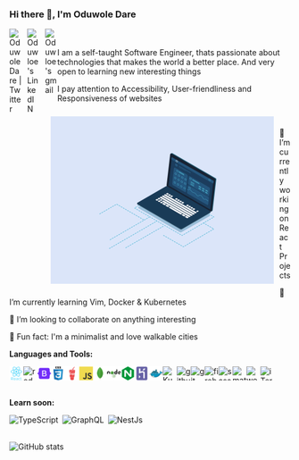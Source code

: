 ### Hi there 👋, I'm Oduwole Dare

<div>
  <a href="https://twitter.com/DreyWesson">
    <img align="left" alt="Oduwole Dare | Twitter" width="22px" src="https://raw.githubusercontent.com/peterthehan/peterthehan/master/assets/twitter.svg" style="margin-right:10px"/>
  </a> 
  <a href="https://www.linkedin.com/in/dare-oduwole73176/">
    <img align="left" alt="Oduwloe's LinkedIN" width="22px" src="https://raw.githubusercontent.com/peterthehan/peterthehan/master/assets/linkedin.svg" style="margin-right:10px"/>
  </a>
  <a href="mailto:dreywesson@gmail.com">
    <img align="left" alt="Oduwloe's gmail" width="22px" src="https://cdn.jsdelivr.net/npm/simple-icons@v3/icons/gmail.svg" />
  </a>
</div>

<br />
<br />
I am a self-taught Software Engineer, thats passionate about technologies that makes the world a better place. And very open to learning new interesting things

I pay attention to Accessibility, User-friendliness and Responsiveness of websites

<img align="left" alt="GIF" src="https://github.com/dreywesson/dreywesson/blob/media/readme.gif?raw=true" width="400" height="auto" style="margin: 10px;"/>

<br />

<p>🔭 I’m currently working on React Projects</p>
<p>🌱 I’m currently learning Vim, Docker & Kubernetes</p>
<p>👯 I’m looking to collaborate on anything interesting</p>
<p>🎉 Fun fact: I'm a minimalist and love walkable cities</p>

**Languages and Tools:**

<div style="display: flex; flex-wrap: wrap;">
  <img src="https://raw.githubusercontent.com/devicons/devicon/master/icons/react/react-original-wordmark.svg" alt="react" width="25" height="25" />
  <img src="https://img.icons8.com/color/240/000000/redux.png" alt="redux" width="25" height="25" />
  <img src="https://raw.githubusercontent.com/devicons/devicon/master/icons/bootstrap/bootstrap-plain.svg" alt="bootstrap" width="25" height="25" />
  <img src="https://raw.githubusercontent.com/devicons/devicon/master/icons/css3/css3-original-wordmark.svg" alt="css3" width="25" height="25" />
  <img src="https://raw.githubusercontent.com/devicons/devicon/master/icons/gulp/gulp-plain.svg" alt="gulp" width="25" height="25" />
  <img src="https://raw.githubusercontent.com/devicons/devicon/master/icons/javascript/javascript-original.svg" alt="javascript" width="25" height="25" />
  <img src="https://raw.githubusercontent.com/devicons/devicon/master/icons/mongodb/mongodb-original.svg" alt="mongodb" width="25" height="25" />
  <img src="https://raw.githubusercontent.com/devicons/devicon/master/icons/nodejs/nodejs-original-wordmark.svg" alt="nodejs" width="25" height="25" />
  <img src="https://raw.githubusercontent.com/devicons/devicon/master/icons/nginx/nginx-original.svg" alt="nginx" width="25" height="25" />
  <img src="https://raw.githubusercontent.com/devicons/devicon/master/icons/heroku/heroku-plain.svg" alt="heroku" width="25" height="25" />
  <img src="https://raw.githubusercontent.com/devicons/devicon/master/icons/docker/docker-original.svg" alt="Docker" width="25" height="25" />
  <img src="https://www.vectorlogo.zone/logos/kubernetes/kubernetes-icon.svg" alt="Kubernetes" width="25" height="25" />
  <img src="https://img.icons8.com/ios-glyphs/240/000000/github.png" alt="github" width="25" height="25" />
  <img src="https://img.icons8.com/color/240/000000/git.png" alt="git" width="25" height="25" />
  <img src="https://img.icons8.com/color/240/000000/firebase.png" alt="firebase" width="25" height="25" />
  <img src="https://img.icons8.com/color/240/000000/sass.png" alt="sass" width="25" height="25" />
  <img src="https://material-ui.com/static/logo.png" alt="material-ui" width="25" height="25" />
  <img src="https://cdn.iconscout.com/icon/free/png-512/webpack-1-1174980.png" alt="webpack" width="25" height="25" />
  <img src="https://icons.iconarchive.com/icons/froyoshark/enkel/512/iTerm-icon.png" alt="iTerm" width="25" height="25" />
</div>

<br />

**Learn soon:**

<div style="display: flex; ">
    <img alt="TypeScript" src="https://img.shields.io/badge/-TypeScript-007ACC?style=flat-square&logo=typescript&logoColor=white" style="margin-right: 7px;"/>
    <img alt="GraphQL" src="https://img.shields.io/badge/-GraphQL-E10098?style=flat-square&logo=graphql&logoColor=white" style="margin-right: 7px;"/>
    <img alt="NestJs" src="https://img.shields.io/badge/-NestJs-ea2845?style=flat-square&logo=nestjs&logoColor=white" style="margin-right: 7px;"/>
  </div>

  <br />

![GitHub stats](https://github-readme-stats.vercel.app/api?username=dreywesson&show_icons=true&theme=dark)

<!--START_SECTION:waka-->
<!--END_SECTION:waka-->
